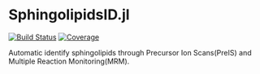 # SphingolipidsID.jl

[![Build Status](https://github.com/yufongpeng/SphingolipidsID.jl/actions/workflows/CI.yml/badge.svg?branch=main)](https://github.com/yufongpeng/SphingolipidsID.jl/actions/workflows/CI.yml?query=branch%3Amain)
[![Coverage](https://codecov.io/gh/yufongpeng/SphingolipidsID.jl/branch/main/graph/badge.svg)](https://codecov.io/gh/yufongpeng/SphingolipidsID.jl)

Automatic identify sphingolipids through Precursor Ion Scans(PreIS) and Multiple Reaction Monitoring(MRM).